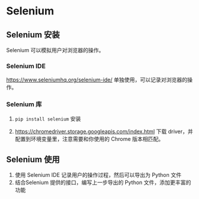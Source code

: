 # Selenium

## Selenium 安装

Selenium 可以模拟用户对浏览器的操作。

### Selenium IDE

https://www.seleniumhq.org/selenium-ide/ 单独使用，可以记录对浏览器的操作。

### Selenium 库

1. `pip install selenium` 安装

2. https://chromedriver.storage.googleapis.com/index.html 下载 driver，并配置到环境变量里，注意需要和你使用的 Chrome 版本相匹配。

## Selenium 使用

1. 使用 Selenium IDE 记录用户的操作过程，然后可以导出为 Python 文件
2. 结合Selenium 提供的接口，编写上一步导出的 Python 文件，添加更丰富的功能